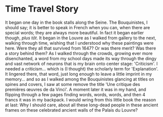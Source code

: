 # Time Travel Story

It began one day in the book stalls along the Seine. The Bouquinistes, I should say; it is better to speak in French
when you can, when there are special words; they are always more beautiful. In fact it began earlier though, *plus 
t&#244;t*. It began in the Louvre as I walked from gallery to the next, walking through time, wishing that I understood
why these paintings were here. Were they all that survived from 1647? Or was there merit? Was there a story behind them?
As I walked through the crowds, growing ever more disenchanted, a word from my school days made its way through 
the dingy and vast network of neurons that is my brain onto center stage: 'Criticism'. I needed a criticism... which is
(I thought) the scholarly term for 'Explanation'. It lingered there, that word, just long enough to leave a little 
imprint in my memory... and so as I walked among the Bouquinistes glancing at titles on spines and covers, I saw at 
some remove the title 'Une critique des premières œuvres de da Vinci'. A moment later it was in my hand, and flipping 
through a few pages finding words, words, words, and then 4 francs it was in my backpack. I would wring from this little 
book the reason at last: Why I should care, about all these long-dead people in these ancient frames on these celebrated
ancient walls of the Palais du Louvre? 

